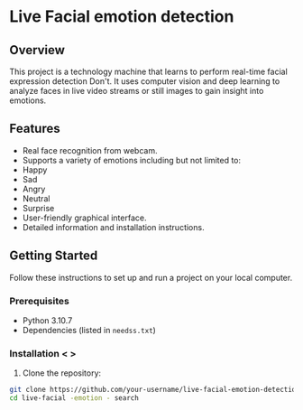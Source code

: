# Live Facial emotion detection


## Overview

This project is a technology machine that learns to perform real-time facial expression detection Don't. It uses computer vision and deep learning to analyze faces in live video streams or still images to gain insight into emotions.

## Features

- Real face recognition from webcam.
- Supports a variety of emotions including but not limited to:
- Happy
- Sad
- Angry
- Neutral
- Surprise
- User-friendly graphical interface.
- Detailed information and installation instructions.

## Getting Started

Follow these instructions to set up and run a project on your local computer.

### Prerequisites

- Python 3.10.7
- Dependencies (listed in `needss.txt`)

### Installation < >
1. Clone the repository:

```bash
git clone https://github.com/your-username/live-facial-emotion-detection.git
cd live-facial -emotion - search

